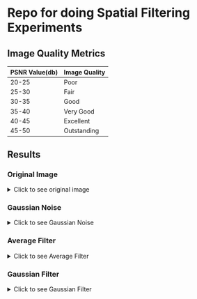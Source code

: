 # Repo for doing Spatial Filtering Experiments

## Image Quality Metrics

| PSNR Value(db) | Image Quality |
|----------------|---------------|
| 20-25          | Poor          |
| 25-30          | Fair          |
| 30-35          | Good          |
| 35-40          | Very Good     |
| 40-45          | Excellent     |
| 45-50          | Outstanding   |


## Results

### Original Image

<details>
    <summary>Click to see original image</summary>
    <img src="results/original_image.png" alt="Original Image">
</details>



### Gaussian Noise

<details>
    <summary>Click to see Gaussian Noise</summary>
    <img src="results/gaussian_noise.png" alt="Gaussian Noise">
    PSNR Value: 28.465816908383683
</details>


### Average Filter

<details>
    <summary>Click to see Average Filter</summary>
    <img src="results/average3.png" alt="Average Filter 3">
    PSNR Value: 29.965055107560286
    <br>
    <img src="results/average5.png" alt="Average Filter 5">
    PSNR Value: 29.904465813361007
    <br>
    <img src="results/average7.png" alt="Average Filter 7">
    PSNR Value: 29.697441909140725
    <br>
    <img src="results/average9.png" alt="Average Filter 9">
    PSNR Value: 29.495344070199316
    <br>
    <img src="results/average11.png" alt="Average Filter 11">
    PSNR Value: 29.334058918952
    <br>
    <img src="results/average13.png" alt="Average Filter 13">
    PSNR Value: 29.19955485328828
    <br>
    <img src="results/average15.png" alt="Average Filter 15">
    PSNR Value: 29.08838296541164
</details>


### Gaussian Filter

<details>
    <summary>Click to see Gaussian Filter</summary>
    <img src="results/gaussian3.png" alt="Gaussian Filter 3">
    PSNR Value: 29.97165671078848
    <br>
    <img src="results/gaussian5.png" alt="Gaussian Filter 5">
    PSNR Value: 30.143518513370328
    <br>
    <img src="results/gaussian7.png" alt="Gaussian Filter 7">
    PSNR Value: 30.08273389479816
    <br>
    <img src="results/gaussian9.png" alt="Gaussian Filter 9">
    PSNR Value: 29.973509681799108
    <br>
    <img src="results/gaussian11.png" alt="Gaussian Filter 11">
    PSNR Value: 29.852697831785207
    <br>
    <img src="results/gaussian13.png" alt="Gaussian Filter 13">
    PSNR Value: 29.73027400582051
    <br>
    <img src="results/gaussian15.png" alt="Gaussian Filter 15">
    PSNR Value: 29.61809051375578